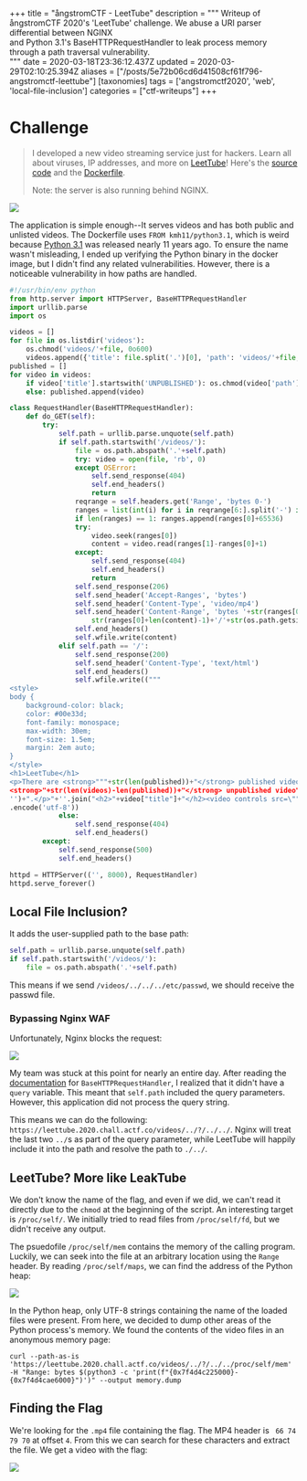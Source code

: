 +++
title = "ångstromCTF - LeetTube"
description = """
Writeup of ångstromCTF 2020's 'LeetTube' challenge. We abuse a URI parser differential between NGINX\
and Python 3.1's BaseHTTPRequestHandler to leak process memory through a path traversal vulnerability. \
"""
date = 2020-03-18T23:36:12.437Z
updated = 2020-03-29T02:10:25.394Z
aliases = ["/posts/5e72b06cd6d41508cf61f796-angstromctf-leettube"]
[taxonomies]
tags = ['angstromctf2020', 'web', 'local-file-inclusion']
categories = ["ctf-writeups"]
+++

# Challenge
> I developed a new video streaming service just for hackers. Learn all about viruses, IP addresses, and more on 
> [LeetTube](https://leettube.2020.chall.actf.co/)! Here's the [source code](https://files.actf.co/5fb7188c18fde9206e4a43f5c817b4a9db6ee784366b65033904a2538d0d1782/leettube.py) 
>and the [Dockerfile](https://files.actf.co/929adf47a8fe915cc89618c9f4ec38068cc08525087171832cdd3c9c3f6db897/Dockerfile).
>
> Note: the server is also running behind NGINX.

![](5e72b03ad6d41508cf61f794.png)

The application is simple enough--It serves videos and has both public and unlisted videos. 
The Dockerfile uses `FROM kmh11/python3.1`, which is weird because [Python 3.1](https://www.python.org/download/releases/3.1/) 
was released nearly 11 years ago.  To ensure the name wasn't misleading, I ended up verifying the Python binary in the 
docker image, but I didn't find any related vulnerabilities. However, there is a noticeable vulnerability in how paths 
are handled.

<!-- more -->

```python
#!/usr/bin/env python
from http.server import HTTPServer, BaseHTTPRequestHandler
import urllib.parse
import os

videos = []
for file in os.listdir('videos'):
	os.chmod('videos/'+file, 0o600)
	videos.append({'title': file.split('.')[0], 'path': 'videos/'+file, 'content': open('videos/'+file, 'rb').read()})
published = []
for video in videos:
	if video['title'].startswith('UNPUBLISHED'): os.chmod(video['path'], 0) # make sure you can't just guess the filename
	else: published.append(video)

class RequestHandler(BaseHTTPRequestHandler):
	def do_GET(self):
		try:
			self.path = urllib.parse.unquote(self.path)
			if self.path.startswith('/videos/'):
				file = os.path.abspath('.'+self.path)
				try: video = open(file, 'rb', 0)
				except OSError:
					self.send_response(404)
					self.end_headers()
					return
				reqrange = self.headers.get('Range', 'bytes 0-')
				ranges = list(int(i) for i in reqrange[6:].split('-') if i)
				if len(ranges) == 1: ranges.append(ranges[0]+65536)
				try:
					video.seek(ranges[0])
					content = video.read(ranges[1]-ranges[0]+1)
				except:
					self.send_response(404)
					self.end_headers()
					return
				self.send_response(206)
				self.send_header('Accept-Ranges', 'bytes')
				self.send_header('Content-Type', 'video/mp4')
				self.send_header('Content-Range', 'bytes '+str(ranges[0])+'-'+
					str(ranges[0]+len(content)-1)+'/'+str(os.path.getsize(file)))
				self.end_headers()
				self.wfile.write(content)
			elif self.path == '/':
				self.send_response(200)
				self.send_header('Content-Type', 'text/html')
				self.end_headers()
				self.wfile.write(("""
<style>
body {
	background-color: black;
	color: #00e33d;
	font-family: monospace;
	max-width: 30em;
	font-size: 1.5em;
	margin: 2em auto;
}
</style>
<h1>LeetTube</h1>
<p>There are <strong>"""+str(len(published))+"</strong> published video"+('s' if len(published) > 1 else '')+" and 
<strong>"+str(len(videos)-len(published))+"</strong> unpublished video"+('s' if len(videos)-len(published) > 1 else 
'')+".</p>"+''.join("<h2>"+video["title"]+"</h2><video controls src=\""+video["path"]+"\"></video>" for video in published))
.encode('utf-8'))
			else:
				self.send_response(404)
				self.end_headers()
		except:
			self.send_response(500)
			self.end_headers()

httpd = HTTPServer(('', 8000), RequestHandler)
httpd.serve_forever()
```

## Local File Inclusion?
It adds the user-supplied path to the base path:
```python
self.path = urllib.parse.unquote(self.path)
if self.path.startswith('/videos/'):
	file = os.path.abspath('.'+self.path)
```
This means if we send `/videos/../../../etc/passwd`, we should receive the passwd file.

### Bypassing Nginx WAF

Unfortunately, Nginx blocks the request:

![](5e72b1a3d6d41508cf61f797.png)

My team was stuck at this point for nearly an entire day. After reading the 
[documentation](https://docs.python.org/3/library/http.server.html) for `BaseHTTPRequestHandler`, I realized that it 
didn't have a `query` variable. This meant that `self.path` included the query parameters. However, this application did 
not process the query string. 

This means we can do the following: `https://leettube.2020.chall.actf.co/videos/../?/../../`. Nginx will treat the last 
two `../`s as part of the query parameter, while LeetTube will happily include it into the path and resolve the path 
to `./../`.

## LeetTube? More like LeakTube

We don't know the name of the flag, and even if we did, we can't read it directly due to the `chmod` at the beginning of 
the script. An interesting target is `/proc/self/`. We initially tried to read files from `/proc/self/fd`, but we didn't 
receive any output. 

The psuedofile `/proc/self/mem` contains the memory of the calling program. Luckily, we can seek into the file at an 
arbitrary location using the `Range` header. By reading `/proc/self/maps`, we can find the address of the Python heap:

![](5e72b392d6d41508cf61f799.png)

In the Python heap, only UTF-8 strings containing the name of the loaded files were present. From here, we decided to 
dump other areas of the Python process's memory. We found the contents of the video files in an anonymous memory page:

```
curl --path-as-is 'https://leettube.2020.chall.actf.co/videos/../?/../../proc/self/mem' -H "Range: bytes $(python3 -c 'print(f"{0x7f4d4c225000}-{0x7f4d4cae6000}")')" --output memory.dump
```

## Finding the Flag

We're looking for the `.mp4` file containing the flag. The MP4 header is ` 66 74 79 70` at offset `4`. From this we can 
search for these characters and extract the file. We get a video with the flag:

![](5e72b4d1d6d41508cf61f79b.png)
